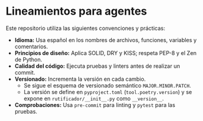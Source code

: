 # Lineamientos para agentes

Este repositorio utiliza las siguientes convenciones y prácticas:

- **Idioma:** Usa español en los nombres de archivos, funciones, variables y comentarios.
- **Principios de diseño:** Aplica SOLID, DRY y KISS; respeta PEP-8 y el Zen de Python.
- **Calidad del código:** Ejecuta pruebas y linters antes de realizar un commit.
- **Versionado:** Incrementa la versión en cada cambio.
  - Se sigue el esquema de versionado semántico `MAJOR.MINOR.PATCH`.
  - La versión se define en `pyproject.toml` (`tool.poetry.version`) y se expone en `rutificador/__init__.py` como `__version__`.
- **Comprobaciones:** Usa `pre-commit` para linting y `pytest` para las pruebas.
